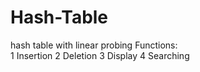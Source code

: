 # Hash-Table
hash table with linear probing Functions:  
1 Insertion 
2 Deletion 
3 Display 
4 Searching
